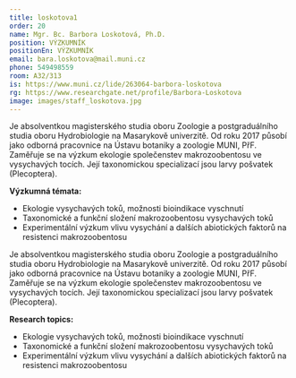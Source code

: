 ```yaml
---
title: loskotova1
order: 20
name: Mgr. Bc. Barbora Loskotová, Ph.D.
position: VÝZKUMNÍK
positionEn: VÝZKUMNÍK
email: bara.loskotova@mail.muni.cz
phone: 549498559
room: A32/313
is: https://www.muni.cz/lide/263064-barbora-loskotova
rg: https://www.researchgate.net/profile/Barbora-Loskotova
image: images/staff_loskotova.jpg
---
```

<div class="cz">

Je absolventkou magisterského studia oboru Zoologie a postgraduálního studia oboru Hydrobiologie na Masarykově univerzitě. Od roku 2017 působí jako odborná pracovnice na Ústavu botaniky a zoologie MUNI, PřF. Zaměřuje se na výzkum ekologie společenstev makrozoobentosu ve vysychavých tocích. Její taxonomickou specializací jsou larvy pošvatek (Plecoptera).

**Výzkumná témata:** 

* Ekologie vysychavých toků, možnosti bioindikace vyschnutí
* Taxonomické a funkční složení makrozoobentosu vysychavých toků
* Experimentální výzkum vlivu vysychání a dalších abiotických faktorů na resistenci makrozoobentosu

</div>

<div class="en">

Je absolventkou magisterského studia oboru Zoologie a postgraduálního studia oboru Hydrobiologie na Masarykově univerzitě. Od roku 2017 působí jako odborná pracovnice na Ústavu botaniky a zoologie MUNI, PřF. Zaměřuje se na výzkum ekologie společenstev makrozoobentosu ve vysychavých tocích. Její taxonomickou specializací jsou larvy pošvatek (Plecoptera).

**Research topics:**

* Ekologie vysychavých toků, možnosti bioindikace vyschnutí
* Taxonomické a funkční složení makrozoobentosu vysychavých toků
* Experimentální výzkum vlivu vysychání a dalších abiotických faktorů na resistenci makrozoobentosu

</div>